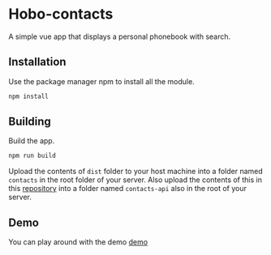 # Hobo-contacts

A simple vue app that displays a personal phonebook with search.

## Installation

Use the package manager npm to install all the module.

```bash
npm install
```

## Building

Build the app.

```bash
npm run build
```

Upload the contents of `dist` folder to your host machine into a folder named `contacts` in the root folder of your server. Also upload the contents of this in this [repository](https://github.com/grosup/hobo-contacts-api) into a folder named `contacts-api` also in the root of your server.

## Demo

You can play around with the demo  [demo](https://grosup.cz/demo/contacts)
